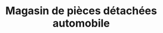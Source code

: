---
title: "Magasin de pièces détachées automobile"
url: /macenta/magasin-de-pieces-detachees-automobile/
shop: pièces de voitures
---